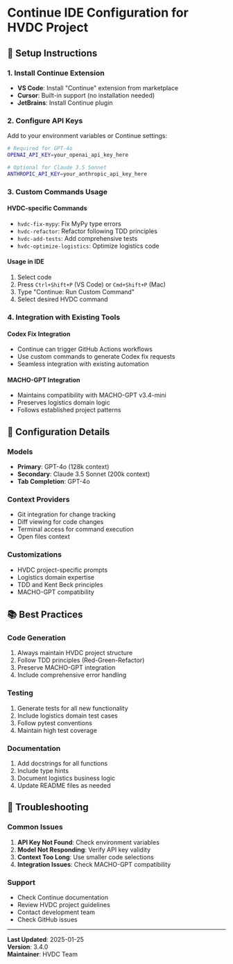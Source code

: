 # Continue IDE Configuration for HVDC Project

## 🚀 Setup Instructions

### 1. Install Continue Extension
- **VS Code**: Install "Continue" extension from marketplace
- **Cursor**: Built-in support (no installation needed)
- **JetBrains**: Install Continue plugin

### 2. Configure API Keys
Add to your environment variables or Continue settings:

```bash
# Required for GPT-4o
OPENAI_API_KEY=your_openai_api_key_here

# Optional for Claude 3.5 Sonnet
ANTHROPIC_API_KEY=your_anthropic_api_key_here
```

### 3. Custom Commands Usage

#### HVDC-specific Commands
- `hvdc-fix-mypy`: Fix MyPy type errors
- `hvdc-refactor`: Refactor following TDD principles
- `hvdc-add-tests`: Add comprehensive tests
- `hvdc-optimize-logistics`: Optimize logistics code

#### Usage in IDE
1. Select code
2. Press `Ctrl+Shift+P` (VS Code) or `Cmd+Shift+P` (Mac)
3. Type "Continue: Run Custom Command"
4. Select desired HVDC command

### 4. Integration with Existing Tools

#### Codex Fix Integration
- Continue can trigger GitHub Actions workflows
- Use custom commands to generate Codex fix requests
- Seamless integration with existing automation

#### MACHO-GPT Integration
- Maintains compatibility with MACHO-GPT v3.4-mini
- Preserves logistics domain logic
- Follows established project patterns

## 🔧 Configuration Details

### Models
- **Primary**: GPT-4o (128k context)
- **Secondary**: Claude 3.5 Sonnet (200k context)
- **Tab Completion**: GPT-4o

### Context Providers
- Git integration for change tracking
- Diff viewing for code changes
- Terminal access for command execution
- Open files context

### Customizations
- HVDC project-specific prompts
- Logistics domain expertise
- TDD and Kent Beck principles
- MACHO-GPT compatibility

## 📚 Best Practices

### Code Generation
1. Always maintain HVDC project structure
2. Follow TDD principles (Red-Green-Refactor)
3. Preserve MACHO-GPT integration
4. Include comprehensive error handling

### Testing
1. Generate tests for all new functionality
2. Include logistics domain test cases
3. Follow pytest conventions
4. Maintain high test coverage

### Documentation
1. Add docstrings for all functions
2. Include type hints
3. Document logistics business logic
4. Update README files as needed

## 🚨 Troubleshooting

### Common Issues
1. **API Key Not Found**: Check environment variables
2. **Model Not Responding**: Verify API key validity
3. **Context Too Long**: Use smaller code selections
4. **Integration Issues**: Check MACHO-GPT compatibility

### Support
- Check Continue documentation
- Review HVDC project guidelines
- Contact development team
- Check GitHub issues

---

**Last Updated**: 2025-01-25  
**Version**: 3.4.0  
**Maintainer**: HVDC Team
